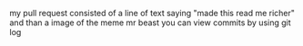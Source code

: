 my pull request consisted of a line of text saying "made this read me richer" and than a image of the meme mr beast
you can view commits by using git log 